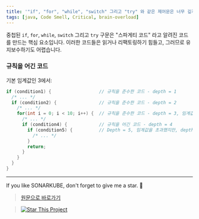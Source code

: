```yaml
---
title: '"if", "for", "while", "switch" 그리고 "try" 와 같은 제어문은 너무 깊게 중첩되어서는 안됩니다.'
tags: [java, Code Smell, Critical, brain-overload]
---
```


중첩된 `if`, `for`, `while`, `switch` 그리고 `try` 구문은 "스파게티 코드" 라고 알려진 코드를 만드는 핵심 요소입니다.
이러한 코드들은 읽거나 리팩토링하기 힘들고, 그러므로 유지보수하기도 어렵습니다.

### 규칙을 어긴 코드

기본 임계값인 3에서:

```java
if (condition1) {                  // 규칙을 준수한 코드 - depth = 1
  /* ... */
  if (condition2) {                // 규칙을 준수한 코드 - depth = 2
    /* ... */
    for(int i = 0; i < 10; i++) {  // 규칙을 준수한 코드 - depth = 3, 임계값을 초과하지 않습니다.
      /* ... */
      if (condition4) {            // 규칙을 어긴 코드 - depth = 4
        if (condition5) {          // Depth = 5, 임계값을 초과했지만, depth = 4 인 코드에만 문제를 제기합니다.
          /* ... */
        }
        return;
      }
    }
  }
}
```

---

If you like SONARKUBE, don't forget to give me a star. :star2:

> [원문으로 바로가기](https://rules.sonarsource.com/java/tag/brain-overload/RSPEC-134)

> [![Star This Project](https://img.shields.io/github/stars/kantabile/sonarkube.svg?label=Stars&style=social)](https://github.com/kantabile/sonarkube)
